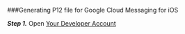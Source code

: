 ###Generating P12 file for Google Cloud Messaging for iOS

***Step 1.*** Open [Your Developer Account](https://developer.apple.com/membercenter/index.action)
